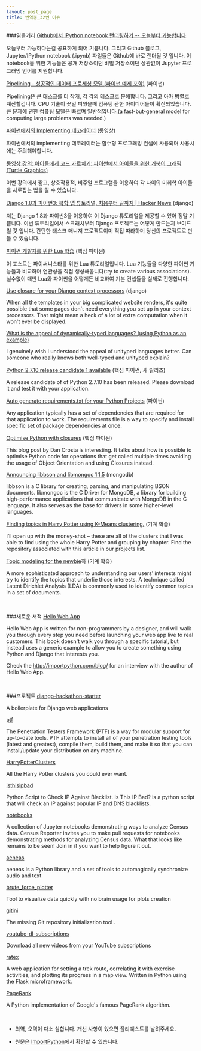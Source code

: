 ```yaml
---
layout: post_page
title: 번역중_32번 이슈
---
```


###읽을거리
<a href="https://blog.jupyter.org/2015/05/07/rendering-notebooks-on-github/" target="_blank">Github에서 IPython notebook 랜더링하기 -- 오늘부터 가능합니다</a>

오늘부터 가능하다는걸 공표하게 되어 기쁩니다. 그리고 Github 블로그, Jupyter/IPython notebook (.ipynb) 파일들은 Github에 바로 랜더될 것 입니다. 이 notebook을 위한 기능들은 공개 저장소이던 비밀 저장소이던 상관없이 Jupyter 프로그래밍 언어를 지원합니다.

<a href="http://blog.stuartowen.com/pipelining-a-successful-data-processing-model" target="_blank">Pipelining - 성공적인 데이터 프로세싱 모델 (파이썬 예제 포함)</a> (파이썬)

Pipelining은 큰 태스크를 더 작개, 각 각의 테스크로 분해합니다. 그리고 아마 병렬로 계산할겁니다. CPU 기술이 꽃일 피웠을때 컴퓨팅 관한 아이디어들이 확산되었습니다. 큰 문제에 관한 컴퓨팅 모델은 빠르며 일반적입니다.(a fast-but-general model for computing large problems was needed.)

<a href="https://youtu.be/fAiN-iEsGBA" target="_blank">파이썬에서의 Implementing 데코레이터</a> (동영상)

파이썬에서의 implementing 데코레이터는 함수형 프로그래밍 컨셉에 사용되며 사용시에는 주의해야합니다.

<a href="http://www.oreilly.com/pub/e/3422" target="_blank">동영상 강의: 아이들에게 코드 가르치기: 파이썬에서 아이들을 위한 거북이 그래픽(Turtle Graphics)</a>

이번 강의에서 짧고, 상호작용적, 비주얼 프로그램을 이용하여 각 나이의 미취학 아이들을 사로잡는 법을 알 수 있습니다.

<a href="http://marinamele.com/taskbuster-django-tutorial" target="_blank">Django 1.8과 파이썬3: 복합 앱 튜토리얼, 처음부터 끝까지 | Hacker News</a> (django)

저는 Django 1.8과 파이썬3을 이용하여 이 Django 튜토리얼을 제공할 수 있어 정말 기쁩니다. 이번 튜토리얼에서 스크래치부터 Django 프로젝트는 어떻게 만드는지 보여드릴 것 입니다. 간단한 태스크 매니저 프로젝트이며 직접 따라하며 당신의 프로젝트로 만들 수 있습니다.

<a href="http://bugra.github.io/work/notes/2015-05-09/learning-lua-as-a-python-developer/" target="_blank">파이썬 개발자를 위한 Lua 학습</a> (핵심 파이썬)

이 포스트는 파이써니스타를 위한 Lua 튜토리얼입니다. Lua 기능들을 다양한 파이썬 기능들과 비교하며 연관성을 직접 생성해봅니다(try to create various associations). 실수없이 매번 Lua와 파이썬을 어떻게든 비교하여 기본 컨셉들을 실제로 진행합니다.

<a href="http://www.peterbe.com/plog/closure-django-context-processors" target="_blank">Use closure for your Django context processors</a> (django)

When all the templates in your big complicated website renders, it's quite possible that some pages don't need everything you set up in your context processors. That might mean a heck of a lot of extra computation when it won't ever be displayed.

<a href="http://www.reddit.com/r/Python/comments/35iamd/what_is_the_appeal_of_dynamicallytyped_languages/" target="_blank">What is the appeal of dynamically-typed languages? (using Python as an example)</a>

I genuinely wish I understood the appeal of unityped languages better. Can someone who really knows both well-typed and unityped explain?

<a href="http://feedproxy.google.com/~r/PythonInsider/~3/FTlNOgFndNo/python-2710-release-candidate-1.html" target="_blank">Python 2.7.10 release candidate 1 available</a> (핵심 파이썬, 새 릴리즈)

A release candidate of of Python 2.7.10 has been released. Please download it and test it with your application.

<a href="http://www.idiotinside.com/2015/05/10/python-auto-generate-requirements-txt/" target="_blank">Auto generate requirements.txt for your Python Projects</a> (파이썬)

Any application typically has a set of dependencies that are required for that application to work. The requirements file is a way to specify and install specific set of package dependencies at once.

<a href="https://wrongsideofmemphis.wordpress.com/2015/05/08/optimise-python-with-closures/" target="_blank">Optimise Python with closures</a> (핵심 파이썬)

This blog post by Dan Crosta is interesting. It talks about how is possible to optimise Python code for operations that get called multiple times avoiding the usage of Object Orientation and using Closures instead.

<a href="http://feedproxy.google.com/~r/emptysquare/~3/WrU_HqoQEl0/" target="_blank">Announcing libbson and libmongoc 1.1.5</a> (mongodb)

libbson is a C library for creating, parsing, and manipulating BSON documents. libmongoc is the C Driver for MongoDB, a library for building high-performance applications that communicate with MongoDB in the C language. It also serves as the base for drivers in some higher-level languages.

<a href="http://dogdogfish.com/2015/05/11/finding-topics-in-harry-potter-using-k-means-clustering/" target="_blank">Finding topics in Harry Potter using K-Means clustering.</a> (기계 학습)

I’ll open up with the money-shot – these are all of the clusters that I was able to find using the whole Harry Potter and grouping by chapter. Find the repository associated with this article in our projects list.

<a href="http://feedproxy.google.com/~r/oreilly/radar/atom/~3/bZH8jjcd51A/topic-modeling-for-the-newbie.html" target="_blank">Topic modeling for the newbie</a>하 (기계 학습)

A more sophisticated approach to understanding our users’ interests might try to identify the topics that underlie those interests. A technique called Latent Dirichlet Analysis (LDA) is commonly used to identify common topics in a set of documents.

<br />

###새로운 서적
<a href="http://hellowebapp.com/" target="_blank">Hello Web App</a>

Hello Web App is written for non-programmers by a designer, and will walk you through every step you need before launching your web app live to real customers. This book doesn't walk you through a specific tutorial, but instead uses a generic example to allow you to create something using Python and Django that interests you. 

Check the http://importpython.com/blog/ for an interview with the author of Hello Web App.

<br />

###프로젝트
<a href="https://github.com/DrkSephy/django-hackathon-starter" target="_blank">django-hackathon-starter</a>

A boilerplate for Django web applications

<a href="https://github.com/trustedsec/ptf" target="_blank">ptf</a>

The Penetration Testers Framework (PTF) is a way for modular support for up-to-date tools. PTF attempts to install all of your penetration testing tools (latest and greatest), compile them, build them, and make it so that you can install/update your distribution on any machine.

<a href="https://github.com/Kali89/HarryPotterClusters" target="_blank">HarryPotterClusters</a>

All the Harry Potter clusters you could ever want.

<a href="https://github.com/jgamblin/isthisipbad" target="_blank">isthisipbad</a>

Python Script to Check IP Against Blacklist. Is This IP Bad? is a python script that will check an IP against popular IP and DNS blacklists.

<a href="https://github.com/censusreporter/notebooks" target="_blank">notebooks</a>

A collection of Jupyter notebooks demonstrating ways to analyze Census data. Census Reporter invites you to make pull requests for notebooks demonstrating methods for analyzing Census data. What that looks like remains to be seen! Join in if you want to help figure it out.

<a href="https://github.com/readbeyond/aeneas" target="_blank">aeneas</a>

aeneas is a Python library and a set of tools to automagically synchronize audio and text

<a href="https://github.com/eyadsibai/brute_force_plotter" target="_blank">brute_force_plotter</a>

Tool to visualize data quickly with no brain usage for plots creation

<a href="https://github.com/saru95/gitini" target="_blank">gitini</a>

The missing Git repository initialization tool .

<a href="https://github.com/mewfree/youtube-dl-subscriptions" target="_blank">youtube-dl-subscriptions</a>

Download all new videos from your YouTube subscriptions

<a href="https://github.com/jeffsp/ratex" target="_blank">ratex</a>

A web application for setting a trek route, correlating it with exercise activities, and plotting its progress in a map view. Written in Python using the Flask microframework.

<a href="https://github.com/ashkonf/PageRank" target="_blank">PageRank</a>

A Python implementation of Google's famous PageRank algorithm.

<br />

* 의역, 오역이 다소 심합니다. 개선 사항이 있으면 풀리퀘스트를 날려주세요.

* 원문은 <a href="http://importpython.com/newletter/no/32" target="_blank">ImportPython</a>에서 확인할 수 있습니다.